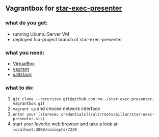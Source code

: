 ## Vagrantbox for [star-exec-presenter](https://github.com/rm--/star-exec-presenter)

### what do you get:
* running Ubuntu Server VM
* deployed fca-project branch of star-exec-presenter

### what you need:
* [VirtualBox](https://www.virtualbox.org/wiki/Downloads)
* [vagrant](http://docs.vagrantup.com/v2/installation/index.html)
* [saltstack](http://docs.saltstack.com/en/latest/)

### what to do:
1. `git clone --recursive git@github.com:rm--/star-exec-presenter-vagrantbox.git`
2. `vagrant up` and choose network interface
3. `enter your [starexec credentials](salt/roots/pillar/star-exec-presenter.sls)`
4. start your favorite web browser and take a look at: `localhost:3000/concepts/7239`

